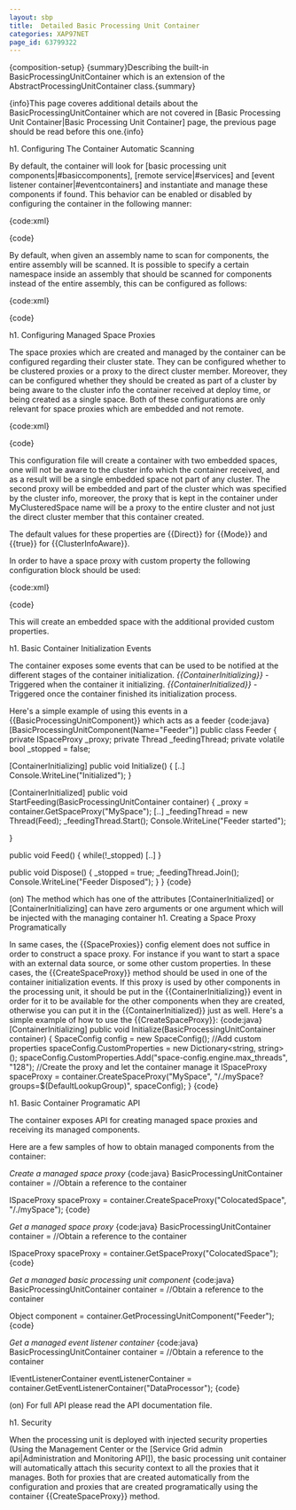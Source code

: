 ```yaml
---
layout: sbp
title:  Detailed Basic Processing Unit Container
categories: XAP97NET
page_id: 63799322
---
```


{composition-setup}
{summary}Describing the built-in BasicProcessingUnitContainer which is an extension of the AbstractProcessingUnitContainer class.{summary}


{info}This page coveres additional details about the BasicProcessingUnitContainer which are not covered in [Basic Processing Unit Container|Basic Processing Unit Container] page, the previous page should be read before this one.{info}

h1. Configuring The Container Automatic Scanning

By default, the container will look for [basic processing unit components|#basiccomponents], [remote service|#services] and [event listener container|#eventcontainers] and instantiate and manage these components if found. This behavior can be enabled or disabled by configuring the container in the following manner:

{code:xml}
<?xml version="1.0" encoding="utf-8" ?>
<configuration>
  <configSections>
    <section name="GigaSpaces.XAP" type="GigaSpaces.XAP.Configuration.GigaSpacesXAPConfiguration, GigaSpaces.Core"/>
  </configSections>
  <GigaSpaces.XAP>
    <ProcessingUnitContainer Type="GigaSpaces.XAP.ProcessingUnit.Containers.BasicContainer.BasicProcessingUnitContainer, GigaSpaces.Core"/>
      <BasicContainer ScanRemotingServices="false" ScanBasicComponents="false" ScanEventContainer="false">
      </BasicContainer>
  </GigaSpaces.XAP>
</configuration>
{code}

By default, when given an assembly name to scan for components, the entire assembly will be scanned. It is possible to specify a certain namespace inside an assembly that should be scanned for components instead of the entire assembly, this can be configured as follows:

{code:xml}
<?xml version="1.0" encoding="utf-8" ?>
<configuration>
  <configSections>
    <section name="GigaSpaces.XAP" type="GigaSpaces.XAP.Configuration.GigaSpacesXAPConfiguration, GigaSpaces.Core"/>
  </configSections>
  <GigaSpaces.XAP>
    <ProcessingUnitContainer Type="GigaSpaces.XAP.ProcessingUnit.Containers.BasicContainer.BasicProcessingUnitContainer, GigaSpaces.Core"/>
      <BasicContainer>
        <ScanAssemblies>
          <add AssemblyName="MyAssembly", NameSpace="MyNameSpace1"/>
          <add AssemblyName="MyAssembly", NameSpace="MyNameSpace2"/>
        </ScanAssemblies>
      </BasicContainer>
  </GigaSpaces.XAP>
</configuration>
{code}

h1. Configuring Managed Space Proxies

The space proxies which are created and managed by the container can be configured regarding their cluster state.
They can be configured whether to be clustered proxies or a proxy to the direct cluster member. Moreover, they can be configured whether they should be created as part of a cluster by being aware to the cluster info the container received at deploy time, or being created as a single space. Both of these configurations are only relevant for space proxies which are embedded and not remote.

{code:xml}
<?xml version="1.0" encoding="utf-8" ?>
<configuration>
  <configSections>
    <section name="GigaSpaces.XAP" type="GigaSpaces.XAP.Configuration.GigaSpacesXAPConfiguration, GigaSpaces.Core"/>
  </configSections>
  <GigaSpaces.XAP>
    <ProcessingUnitContainer Type="GigaSpaces.XAP.ProcessingUnit.Containers.BasicContainer.BasicProcessingUnitContainer, GigaSpaces.Core"/>
      <BasicContainer>
        <SpaceProxies>
          <add Name="MySpace" Url="/./mySpace" ClusterInfoAware="false"/>
          <add Name="MyClusteredSpace" Url="/./myClusteredProxy" Mode="Clustered"/>
        </SpaceProxies>
      </BasicContainer>
  </GigaSpaces.XAP>
</configuration>
{code}

This configuration file will create a container with two embedded spaces, one will not be aware to the cluster info which the container received, and as a result will be a single embedded space not part of any cluster.
The second proxy will be embedded and part of the cluster which was specified by the cluster info, moreover, the proxy that is kept in the container under MyClusteredSpace name will be a proxy to the entire cluster and not just the direct cluster member that this container created.

The default values for these properties are {{Direct}} for {{Mode}} and {{true}} for {{ClusterInfoAware}}.

In order to have a space proxy with custom property the following configuration block should be used:

{code:xml}
<?xml version="1.0" encoding="utf-8" ?>
<configuration>
  <configSections>
    <section name="GigaSpaces.XAP" type="GigaSpaces.XAP.Configuration.GigaSpacesXAPConfiguration, GigaSpaces.Core"/>
  </configSections>
  <GigaSpaces.XAP>
    <ProcessingUnitContainer Type="GigaSpaces.XAP.ProcessingUnit.Containers.BasicContainer.BasicProcessingUnitContainer, GigaSpaces.Core"/>
      <BasicContainer>
        <SpaceProxies>
          <add Name="MySpaceWithCustom" Url="/./mySpaceWithCustom">
            <Properties>
              <add Name="space-config.engine.cache_policy" Value="0"/>
              <add Name="space-config.engine.cache_size" Value="100"/>
            </Properties>
          </add>
        </SpaceProxies>
      </BasicContainer>
  </GigaSpaces.XAP>
</configuration>
{code}

This will create an embedded space with the additional provided custom properties.

h1. Basic Container Initialization Events

The container exposes some events that can be used to be notified at the different stages of the container initialization.
*{{ContainerInitializing}}* - Triggered when the container it initializing.
*{{ContainerInitialized}}* - Triggered once the container finished its initialization process.

Here's a simple example of using this events in a {{BasicProcessingUnitComponent}} which acts as a feeder
{code:java}
[BasicProcessingUnitComponent(Name="Feeder")]
public class Feeder
{
  private ISpaceProxy _proxy;
  private Thread _feedingThread;
  private volatile bool _stopped = false;

  [ContainerInitializing]
  public void Initialize()
  {
    [..]
    Console.WriteLine("Initialized");
  }

  [ContainerInitialized]
  public void StartFeeding(BasicProcessingUnitContainer container)
  {
    _proxy = container.GetSpaceProxy("MySpace");
    [..]
    _feedingThread = new Thread(Feed);
    _feedingThread.Start();
    Console.WriteLine("Feeder started");

  }

  public void Feed()
  {
    while(!_stopped)
    [..]
  }

  public void Dispose()
  {
    _stopped = true;
    _feedingThread.Join();
    Console.WriteLine("Feeder Disposed");
  }
}
{code}

(on) The method which has one of the attributes \[ContainerInitialized\] or \[ContainerInitializing\] can have zero arguments or one argument which will be injected with the managing container
h1. Creating a Space Proxy Programatically

In same cases, the {{SpaceProxies}} config element does not suffice in order to construct a space proxy. For instance if you want to start a space with an external data source, or some other custom properties. In these cases, the {{CreateSpaceProxy}} method should be used in one of the container initialization events. If this proxy is used by other components in the processing unit, it should be put in the {{ContainerInitializing}} event in order for it to be available for the other components when they are created, otherwise you can put it in the {{ContainerInitialized}} just as well. Here's a simple example of how to use the {{CreateSpaceProxy}}:
{code:java}
[ContainerInitializing]
public void Initialize(BasicProcessingUnitContainer container)
{
  SpaceConfig config = new SpaceConfig();
  //Add custom properties
  spaceConfig.CustomProperties = new Dictionary<string, string>();
  spaceConfig.CustomProperties.Add("space-config.engine.max_threads", "128");
  //Create the proxy and let the container manage it
  ISpaceProxy spaceProxy = container.CreateSpaceProxy("MySpace", "/./mySpace?groups=$(DefaultLookupGroup)", spaceConfig);
}
{code}

h1. Basic Container Programatic API

The container exposes API for creating managed space proxies and receiving its managed components.

Here are a few samples of how to obtain managed components from the container:

*Create a managed space proxy*
{code:java}
BasicProcessingUnitContainer container = //Obtain a reference to the container

ISpaceProxy spaceProxy = container.CreateSpaceProxy("ColocatedSpace", "/./mySpace");
{code}

*Get a managed space proxy*
{code:java}
BasicProcessingUnitContainer container = //Obtain a reference to the container

ISpaceProxy spaceProxy = container.GetSpaceProxy("ColocatedSpace");
{code}

*Get a managed basic processing unit component*
{code:java}
BasicProcessingUnitContainer container = //Obtain a reference to the container

Object component = container.GetProcessingUnitComponent("Feeder");
{code}

*Get a managed event listener container*
{code:java}
BasicProcessingUnitContainer container = //Obtain a reference to the container

IEventListenerContainer<Data> eventListenerContainer = container.GetEventListenerContainer<Data>("DataProcessor");
{code}

(on) For full API please read the API documentation file.

h1. Security

When the processing unit is deployed with injected security properties (Using the Management Center or the [Service Grid admin api|Administration and Monitoring API]), the basic processing unit container will automatically attach this security context to all the proxies that it manages. Both for proxies that are created automatically from the configuration and proxies that are created programatically using the container {{CreateSpaceProxy}} method.
